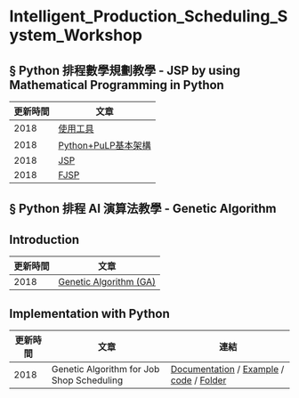 # Intelligent_Production_Scheduling_System_Workshop <br>

## § Python 排程數學規劃教學 - JSP by using Mathematical Programming in Python<br>
|更新時間|文章|
|---|---|
|2018|[使用工具](https://github.com/KevinLu43/JSP-by-using-Mathematical-Programming-in-Python/blob/master/%E4%BD%BF%E7%94%A8%E5%B7%A5%E5%85%B7.md)|
|2018|[Python+PuLP基本架構](https://github.com/KevinLu43/JSP-by-using-Mathematical-Programming-in-Python/blob/master/Python%2BPulp%E5%9F%BA%E6%9C%AC%E6%9E%B6%E6%A7%8B.md)|
|2018|[JSP](https://github.com/KevinLu43/JSP-by-using-Mathematical-Programming-in-Python/blob/master/Job%20shop%20scheduling%20problem.md)|
|2018|[FJSP](https://github.com/KevinLu43/JSP-by-using-Mathematical-Programming-in-Python/blob/master/Flexible%20Job%20Shop%20Problem.md)|


## § Python 排程 AI 演算法教學 - Genetic Algorithm <br>

## Introduction
|更新時間|文章|
|---|---|
|2018|[Genetic Algorithm (GA)](https://github.com/PO-LAB/Intelligent_Production_Scheduling_System_Workshop/blob/master/GA_folder/GA/GA.md)|

## Implementation with Python
|更新時間|文章|連結|
|---|---|---|
|2018|Genetic Algorithm for Job Shop Scheduling|[Documentation](https://github.com/PO-LAB/Intelligent_Production_Scheduling_System_Workshop/blob/master/GA_folder/GA-jobshop/GA_For_Jobshop.md) / [Example](https://wurmen.github.io/Genetic-Algorithm-for-Job-Shop-Scheduling-and-NSGA-II/implementation%20with%20python/GA-jobshop/Example1.html) / [code](https://github.com/PO-LAB/Intelligent_Production_Scheduling_System_Workshop/blob/master/GA_folder/GA-jobshop/GA_jobshop_makespan.py) / [Folder](https://github.com/PO-LAB/Intelligent_Production_Scheduling_System_Workshop/tree/master/GA_folder/GA-jobshop)|
